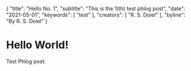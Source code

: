 {
	"title": "Hello No. 1",
	"subtitle": "This is the 1(th) test phlog post",
	"date": "2021-05-01",
	"keywords": [ "test" ],
	"creators": [ "R. S. Doiel" ],
	"byline": "By R. S. Doiel"
}


# Hello World!

Test Phlog post.
